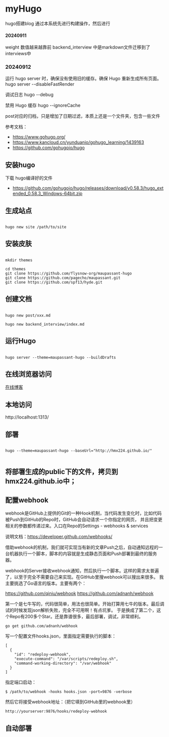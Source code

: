 # myHugo
hugo搭建blog
通过本系统先进行构建操作，然后进行

#### 20240911
weight 数值越来越靠前
backend_interview 中是markdown文件迁移到了interviews中

### 20240912
运行 hugo server 时，确保没有使用旧的缓存。确保 Hugo 重新生成所有页面。
hugo server --disableFastRender

调试日志
hugo --debug

禁用 Hugo 缓存
hugo --ignoreCache

post对应的归档，只是增加了日期过滤，本质上还是一个文件夹，包含一些文件


参考文档：
- https://www.gohugo.org/
- https://www.kancloud.cn/yunduanio/gohugo_learning/1439163
- https://github.com/gohugoio/hugo

## 安装hugo
下载 hugo编译好的文件
- https://github.com/gohugoio/hugo/releases/download/v0.58.3/hugo_extended_0.58.3_Windows-64bit.zip

## 生成站点
```cgo

hugo new site /path/to/site

```
## 安装皮肤


```cgo

mkdir themes

cd themes
git clone https://github.com/flysnow-org/maupassant-hugo
git clone https://github.com/pagecho/maupassant.git
git clone https://github.com/spf13/hyde.git

```
## 创建文档

```cgo

hugo new post/xxx.md

hugo new backend_interview/index.md

```
## 运行Hugo

```cgo

hugo server --theme=maupassant-hugo --buildDrafts

```

## 在线浏览器访问
[在线博客](https://www.ifanatic.cn)

## 本地访问 
http://localhost:1313/

## 部署

```cgo

hugo --theme=maupassant-hugo --baseUrl="http://hmx224.github.io/"


```

## 将部署生成的public下的文件，拷贝到hmx224.github.io中；


## 配置webhook

webhook是GitHub上提供的Git的一种Hook机制，当代码发生变化时，比如代码被Push到GitHub的Repo时，GitHub会自动请求一个你指定的网页，
并且把变更相关的参数都传递过来。入口在Repo的Settings - webhooks & services

说明文档：https://developer.github.com/webhooks/

借助webhook的机制，我们就可实现当有新的文章Push之后，自动通知远程的一台机器执行一个脚本，脚本的内容就是生成静态页面和Push部署到最终的服务器。

webhook的Server接收webhook通知，然后执行一个脚本。这样的需求太普遍了，以至于完全不需要自己来实现。在GitHub里搜webhook可以搜出来很多。
我主要挑选了Go语言的版本。主要有两个：

https://github.com/qiniu/webhook
https://github.com/adnanh/webhook

第一个是七牛写的，代码很简单，用法也很简单。开始打算用七牛的版本。最后调试的时候发现json解析失败，完全不可用啊！有点坑爹。
于是换成了第二个，这个Repo有200多个Star。还是靠谱很多，最后部署，调试，非常顺利。


```
go get github.com/adnanh/webhook
```

写一个配置文件hooks.json，里面指定需要执行的脚本：

```
[
  {
    "id": "redeploy-webhook",
    "execute-command": "/var/scripts/redeploy.sh",
    "command-working-directory": "/var/webhook"
  }
]
```
指定端口启动：
```
$ /path/to/webhook -hooks hooks.json -port=9876 -verbose
```

然后它将接受webhook地址：（把它填到GitHub里的webhook里）
```
http://yourserver:9876/hooks/redeploy-webhook
```
## 自动部署
